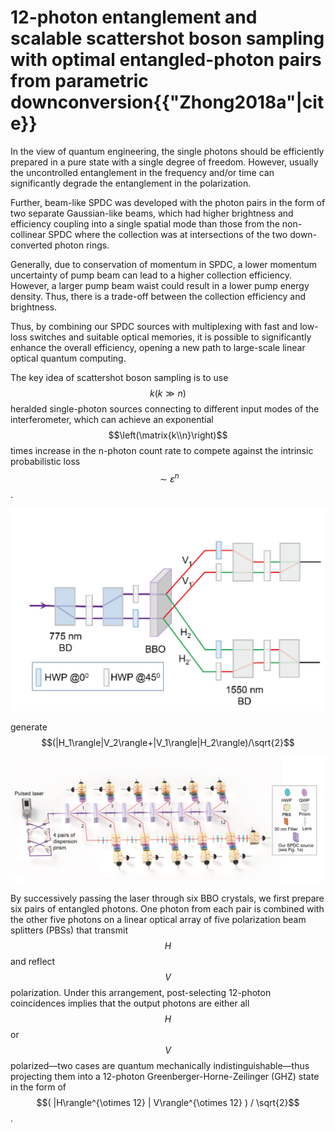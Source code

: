 # 12-photon entanglement and scalable scattershot boson sampling with optimal entangled-photon pairs from parametric downconversion{{"Zhong2018a"|cite}}
In the view of quantum engineering,
the single photons should be efficiently prepared in a pure state with a single degree of
freedom. However, usually the uncontrolled entanglement in the frequency and/or time
can significantly degrade the entanglement in the polarization.

Further, beam-like SPDC  was
developed with the photon pairs in the form of two separate Gaussian-like beams, which
had higher brightness and efficiency coupling into a single spatial mode than
those from the non-collinear SPDC where the collection was at intersections of the two
down-converted photon rings.

Generally, due to conservation of momentum in SPDC, a lower momentum
uncertainty of pump beam can lead to a higher collection efficiency. However, a larger
pump beam waist could result in a lower pump energy density. Thus, there is a trade-off
between the collection efficiency and brightness.

Thus, by combining our
SPDC sources with multiplexing with fast and low-loss switches and suitable optical
memories, it is possible to significantly enhance the overall efficiency, opening
a new path to large-scale linear optical quantum computing.

The
key idea of scattershot boson sampling is to use $$k ( k \gg n ) $$heralded single-photon
sources connecting to different input modes of the interferometer, which can achieve an
exponential
$$\left(\matrix{k\\n}\right)$$
times increase in the n-photon count rate to compete against the
intrinsic probabilistic loss $$\sim\varepsilon^n$$ .

![source](../image/source.png)



generate $$(|H_1\rangle|V_2\rangle+|V_1\rangle|H_2\rangle)/\sqrt{2}$$





![entanglement](../image/entanglement.png)

By successively passing the laser
through six BBO crystals, we first prepare six pairs of entangled photons.
One photon from each pair is combined with the other five photons on a linear optical
array of five polarization beam splitters (PBSs) that transmit $$H$$ and reflect $$V$$ polarization.
Under this arrangement, post-selecting 12-photon coincidences implies that the output photons are either all $$H$$ or $$V$$ polarized—two cases are quantum mechanically
indistinguishable—thus projecting them into a 12-photon Greenberger-Horne-Zeilinger
(GHZ) state in the form of $$( |H\rangle^{\otimes 12} | V\rangle^{\otimes 12} ) / \sqrt{2}​$$.